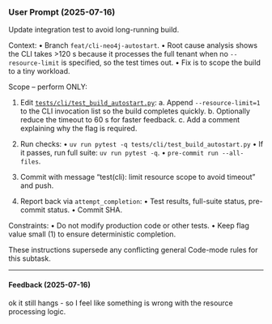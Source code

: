 ### User Prompt (2025-07-16)
Update integration test to avoid long-running build.

Context:
• Branch `feat/cli-neo4j-autostart`.
• Root cause analysis shows the CLI takes >120 s because it processes the full tenant when no `--resource-limit` is specified, so the test times out.
• Fix is to scope the build to a tiny workload.

Scope – perform ONLY:

1. Edit [`tests/cli/test_build_autostart.py`](tests/cli/test_build_autostart.py):
   a. Append `--resource-limit=1` to the CLI invocation list so the build completes quickly.
   b. Optionally reduce the timeout to 60 s for faster feedback.
   c. Add a comment explaining why the flag is required.

2. Run checks:
   • `uv run pytest -q tests/cli/test_build_autostart.py`
   • If it passes, run full suite: `uv run pytest -q`.
   • `pre-commit run --all-files`.

3. Commit with message “test(cli): limit resource scope to avoid timeout” and push.

4. Report back via `attempt_completion`:
   • Test results, full-suite status, pre-commit status.
   • Commit SHA.

Constraints:
• Do not modify production code or other tests.
• Keep flag value small (1) to ensure deterministic completion.

These instructions supersede any conflicting general Code-mode rules for this subtask.

---

#### Feedback (2025-07-16)
ok it still hangs - so I feel like something is wrong with the resource processing logic.
